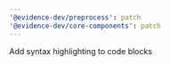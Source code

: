 ```yaml
---
'@evidence-dev/preprocess': patch
'@evidence-dev/core-components': patch
---
```


Add syntax highlighting to code blocks
